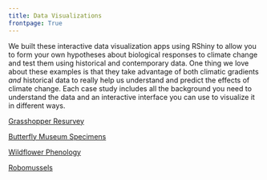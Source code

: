 ```yaml
---
title: Data Visualizations
frontpage: True
---
```


We built these interactive data visualization apps using RShiny to allow you to form your own hypotheses about biological responses to climate change and test them using historical and contemporary data. One thing we love about these examples is that they take advantage of both climatic gradients <em>and</em> historical data to really help us understand and predict the effects of climate change. Each case study includes all the background you need to understand the data and an interactive interface you can use to visualize it in different ways.

<p><a href="https://huckley.shinyapps.io/grasshoppers/" target="_blank">Grasshopper Resurvey</a></p>
<p><a href="https://huckley.shinyapps.io/butterflies/" target="_blank">Butterfly Museum Specimens</a></p>
<p><a href="https://huckley.shinyapps.io/PlantPhenology/" target="_blank">Wildflower Phenology</a></p>
<p><a href="https://huckley.shinyapps.io/ClimateBiology/" target="_blank">Robomussels</a></p>
